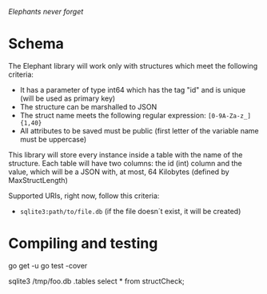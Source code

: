 _Elephants never forget_

# Schema
The Elephant library will work only with structures which meet the following criteria:

- It has a parameter of type int64 which has the tag "id" and is unique (will be used as primary key)
- The structure can be marshalled to JSON
- The struct name meets the following regular expression: `[0-9A-Za-z_]{1,40}`
- All attributes to be saved must be public (first letter of the variable name must be uppercase)

This library will store every instance inside a table with the name of the structure. Each table will have two columns: the id (int) column and the value, which will be a JSON with, at most, 64 Kilobytes (defined by MaxStructLength)

Supported URIs, right now, follow this criteria:

- `sqlite3:path/to/file.db` (if the file doesn´t exist, it will be created)

# Compiling and testing
go get -u
go test -cover

sqlite3 /tmp/foo.db
.tables
select * from structCheck;
